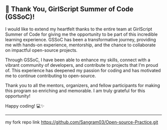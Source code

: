 ## 🙏 Thank You, GirlScript Summer of Code (GSSoC)!

I would like to extend my heartfelt thanks to the entire team at GirlScript Summer of Code for giving me the opportunity to be part of this incredible learning experience. GSSoC has been a transformative journey, providing me with hands-on experience, mentorship, and the chance to collaborate on impactful open-source projects. 

Through GSSoC, I have been able to enhance my skills, connect with a vibrant community of developers, and contribute to projects that I’m proud of. This experience has deepened my passion for coding and has motivated me to continue contributing to open-source. 

Thank you to all the mentors, organizers, and fellow participants for making this program so enriching and memorable. I am truly grateful for this opportunity!

Happy coding! 💻✨

---

my fork repo link
https://github.com/Sangram03/Open-source-Practice.git

